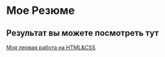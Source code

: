 # Мое Резюме

## Результат вы можете посмотреть тут

[Моя первая работа на HTML&CSS](https://shamsudinbakaev.github.io/resume_original/)
